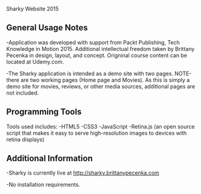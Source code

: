 Sharky Website 2015

General Usage Notes
--------------------------------
-Application was developed with support from Packt Publishing, Tech Knowledge in Motion 2015. Additional intellectual freedom 
taken by Brittany Pecenka in design, layout, and concept. Origninal course content can be located at Udemy.com.

-The Sharky application is intended as a demo site with two pages. NOTE-there are two working pages (Home page and Movies). As this is
simply a demo site for movies, reviews, or other media sources, additional pages are not included.

Programming Tools
--------------------------------
Tools used includes:
  -HTML5
  -CSS3
  -JavaScript
  -Retina.js (an open source script that makes it easy to serve high-resolution images to devices with retina displays)
  
Additional Information
--------------------------------
-Sharky is currently live at http://sharky.brittanypecenka.com

-No installation requirements.
